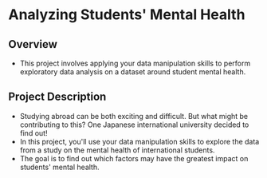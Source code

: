 # Analyzing Students' Mental Health

## Overview

- This project involves applying your data manipulation skills to perform exploratory data analysis on a dataset around student mental health.

## Project Description

- Studying abroad can be both exciting and difficult. But what might be contributing to this? One Japanese international university decided to find out!
- In this project, you'll use your data manipulation skills to explore the data from a study on the mental health of international students.
- The goal is to find out which factors may have the greatest impact on students' mental health.
